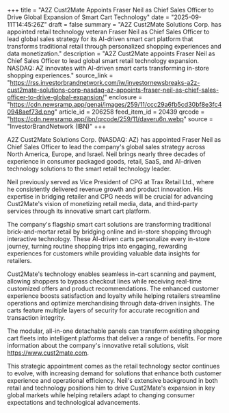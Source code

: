 +++
title = "A2Z Cust2Mate Appoints Fraser Neil as Chief Sales Officer to Drive Global Expansion of Smart Cart Technology"
date = "2025-09-11T14:45:26Z"
draft = false
summary = "A2Z Cust2Mate Solutions Corp. has appointed retail technology veteran Fraser Neil as Chief Sales Officer to lead global sales strategy for its AI-driven smart cart platform that transforms traditional retail through personalized shopping experiences and data monetization."
description = "A2Z Cust2Mate appoints Fraser Neil as Chief Sales Officer to lead global smart retail technology expansion. NASDAQ: AZ innovates with AI-driven smart carts transforming in-store shopping experiences."
source_link = "https://rss.investorbrandnetwork.com/iw/investornewsbreaks-a2z-cust2mate-solutions-corp-nasdaq-az-appoints-fraser-neil-as-chief-sales-officer-to-drive-global-expansion/"
enclosure = "https://cdn.newsramp.app/genai/images/259/11/ccc29a6fb5cd30bf8e3fc40948aef73d.png"
article_id = 206258
feed_item_id = 20439
qrcode = "https://cdn.newsramp.app/ibn/qrcode/259/11/daveru6n.webp"
source = "InvestorBrandNetwork (IBN)"
+++

<p>A2Z Cust2Mate Solutions Corp. (NASDAQ: AZ) has appointed Fraser Neil as Chief Sales Officer to lead the company's global sales strategy across North America, Europe, and Israel. Neil brings nearly three decades of experience in consumer packaged goods, retail, SaaS, and AI-driven technology solutions to the smart retail technology leader.</p><p>Neil previously served as Vice President of CPG at Trax Retail Ltd., where he consistently delivered revenue growth and product innovation. His expertise in bridging retailer and CPG needs will be crucial for advancing Cust2Mate's vision of monetizing retail media, data, and third-party services through its innovative smart cart platform.</p><p>The company's flagship smart cart solutions are transforming traditional brick-and-mortar retail by bridging online and in-store shopping through interactive technology. These AI-driven carts personalize every in-store journey, turning routine shopping trips into engaging, rewarding experiences for customers while providing valuable data insights for retailers.</p><p>Cust2Mate's technology enables seamless in-cart scanning and payment, allowing shoppers to bypass checkout lines while receiving real-time customized offers and product recommendations. The enhanced customer experience boosts satisfaction and loyalty while helping retailers streamline operations and optimize merchandising through data-driven insights. The carts feature multiple layers of security for accurate recognition and transaction integrity.</p><p>The modular, all-in-one detachable panels can transform existing shopping cart fleets into intelligent platforms that deliver a range of benefits. For more information about the company's innovative retail solutions, visit <a href="https://www.cust2mate.com" rel="nofollow" target="_blank">https://www.cust2mate.com</a>.</p><p>This strategic appointment comes as the retail technology sector continues to evolve, with increasing demand for solutions that enhance both customer experience and operational efficiency. Neil's extensive background in both retail and technology positions him to drive Cust2Mate's expansion in key global markets while helping retailers adapt to changing consumer expectations and technological advancements.</p>